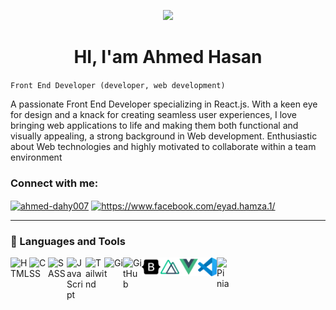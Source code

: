 <p align="center">
  <img src="https://media.giphy.com/media/hvRJCLFzcasrR4ia7z/giphy.gif" width="200">
</p>
<h1 align="center">HI, I'am Ahmed Hasan</h1>

`Front End Developer (developer, web development)`

<p>
 A passionate Front End Developer specializing in React.js. With a keen eye for design and a knack for creating seamless user experiences, I love bringing web       applications to life and making them both functional and visually appealing, a strong background in Web development. Enthusiastic about Web technologies and        highly motivated to collaborate within a team environment
</p>

<h3 align="left">Connect with me:</h3>
<a href="https://www.linkedin.com/in/ahmed-hasan-aba65a252/" target="blank"><img align="center" src="https://raw.githubusercontent.com/rahuldkjain/github-profile-readme-generator/master/src/images/icons/Social/linked-in-alt.svg" alt="ahmed-dahy007" height="30" width="40" /></a>
<a href="https://www.facebook.com/profile.php?id=100087957022241&mibextid=ZbWKwL" target="blank"><img align="center" src="https://raw.githubusercontent.com/rahuldkjain/github-profile-readme-generator/master/src/images/icons/Social/facebook.svg" alt="https://www.facebook.com/eyad.hamza.1/" height="30" width="40" /></a>

<hr>

### 🧰 Languages and Tools
<div align="left">
<img align="left" alt="HTML" width="30px" src="https://cdn.jsdelivr.net/gh/devicons/devicon/icons/html5/html5-plain.svg" />
<img align="left" alt="CSS" width="30px" src="https://cdn.jsdelivr.net/gh/devicons/devicon/icons/css3/css3-plain.svg" />
<img align="left" alt="SASS" width="30px" src="https://cdn.jsdelivr.net/gh/devicons/devicon/icons/sass/sass-original.svg" />
<img align="left" alt="JavaScript" width="30px" src="https://cdn.jsdelivr.net/gh/devicons/devicon/icons/javascript/javascript-plain.svg" />
<img align="left" alt="Tailwind" width="30px" src="https://cdn.jsdelivr.net/gh/devicons/devicon/icons/tailwindcss/tailwindcss-plain.svg" />
<img align="left" alt="Git" width="30px"src="https://cdn.jsdelivr.net/gh/devicons/devicon/icons/git/git-original.svg" />
<img align="left" alt="GitHub" width="30px" src="https://cdn.jsdelivr.net/gh/devicons/devicon/icons/github/github-original.svg" />
<img align="left" alt="Bootstrap" width="30px" src="https://github.com/devicons/devicon/blob/master/icons/bootstrap/bootstrap-plain.svg" />
<img align="left" alt="Nuxt.JS" width="30px" src="https://github.com/devicons/devicon/blob/master/icons/nuxtjs/nuxtjs-original.svg" />
<img align="left" alt="Vue.JS" width="30px" src="https://github.com/devicons/devicon/blob/master/icons/vuejs/vuejs-original.svg" />
<img align="left" alt="Vscode" width="30px" src="https://github.com/devicons/devicon/blob/master/icons/vscode/vscode-original.svg" />
<img align="left" alt="Pinia" width="20px" src="https://upload.wikimedia.org/wikipedia/commons/thumb/1/1c/Pinialogo.svg/800px-Pinialogo.svg.png" />
</div>
